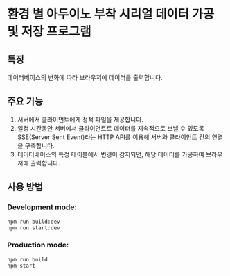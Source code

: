 # 환경 별 아두이노 부착 시리얼 데이터 가공 및 저장 프로그램

## 특징

데이터베이스의 변화에 따라 브라우저에 데이터를 출력합니다.

## 주요 기능

1. 서버에서 클라이언트에게 정적 파일을 제공합니다.
2. 일정 시간동안 서버에서 클라이언트로 데이터를 지속적으로 보낼 수 있도록 SSE(Server Sent Event)라는 HTTP API를 이용해 서버와 클라이언트 간의 연결을 구축합니다.
3. 데이터베이스의 특정 테이블에서 변경이 감지되면, 해당 데이터를 가공하여 브라우저에 출력합니다.

## 사용 방법

### Development mode:

```
npm run build:dev
npm run start:dev
```

### Production mode:

```
npm run build
npm start
```
